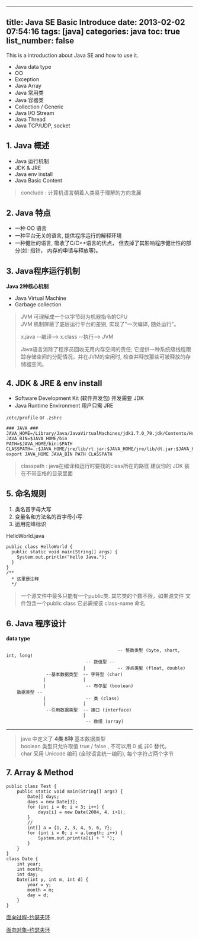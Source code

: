 
---
title: Java SE Basic Introduce
date: 2013-02-02 07:54:16
tags: [java]
categories: java
toc: true
list_number: false
---

This is a introduction about Java SE and how to use it.

<!--more-->

 - Java data type
 - OO
 - Exception
 - Java Array  
 - Java 常用类 
 - Java 容器类
 - Collection / Generic
 - Java I/O Stream
 - Java Thread
 - Java TCP/UDP, socket

## 1. Java 概述

 - Java 运行机制
 - JDK & JRE
 - Java env install
 - Java Basic Content

> conclude : 计算机语言朝着人类易于理解的方向发展  
       
  
## 2. Java 特点  
 
 - 一种 OO 语言  
 - 一种平台无关的语言, 提供程序运行的解释环境  
 - 一种健壮的语言, 吸收了C/C++语言的优点， 但去掉了其影响程序健壮性的部分(如: 指针， 内存的申请与释放等)。  
  
## 3. Java程序运行机制 

**Java 2种核心机制**

 - Java Virtual Machine
 - Garbage collection
 
> JVM 可理解成一个以字节码为机器指令的CPU  
> JVM 机制屏蔽了底层运行平台的差别, 实现了"一次编译, 随处运行"。
>                                            
> x.java --编译--> x.class --执行--> JVM
>
> Java语言消除了程序员回收无用内存空间的责任; 
> 它提供一种系统级线程跟踪存储空间的分配情况，并在JVM的空闲时, 检查并释放那些可被释放的存储器空间。  
 
## 4. JDK & JRE & env install

 - Software Development Kit (软件开发包)  开发需要 JDK  
 - Java Runtime Environment  用户只需 JRE  

``/etc/profile`` or  ``.zshrc``

```      
### JAVA ###
JAVA_HOME=/Library/Java/JavaVirtualMachines/jdk1.7.0_79.jdk/Contents/Home
JAVA_BIN=$JAVA_HOME/bin
PATH=$JAVA_HOME/bin:$PATH
CLASSPATH=.:$JAVA_HOME/jre/lib/rt.jar:$JAVA_HOME/jre/lib/dt.jar:$JAVA_HOME/jre/lib/tools.jar
export JAVA_HOME JAVA_BIN PATH CLASSPATH
```

> classpath : java在编译和运行时要找的class所在的路径
> 建议你的 JDK 装在不带空格的目录里面


## 5. 命名规则

 1. 类名首字母大写  
 2. 变量名和方法名的首字母小写  
 3. 运用驼峰标识   

HelloWorld.java

```
public class HelloWorld {
  public static void main(String[] args) {
    System.out.println("Hello Java.");
  }
}
/**
  * 这里是注释
  */
```

> 一个源文件中最多只能有一个public类. 其它类的个数不限，如果源文件 文件包含一个public class 它必需按该 class-name 命名  

## 6. Java 程序设计

**data type**


```
                                          -- 整数类型 (byte, short, int, long)  
                              -- 数值型 --     
                             |            -- 浮点类型 (float, double)  
               --基本数据类型  -- 字符型 (char)  
              |              |  
              |               -- 布尔型 (boolean)  
    数据类型 --                           
              |               -- 类 (class)  
              |              |  
               --引用数据类型  -- 接口 (interface)  
                             |  
                              -- 数组 (array)
```
***

> java 中定义了 **4类 8种** 基本数据类型  
> boolean 类型只允许取值 true / false , 不可以用 0 或 非0 替代。  
> char 采用 Unicode 编码 (全球语言统一编码), 每个字符占两个字节  

## 7. Array & Method

```
public class Test {  
    public static void main(String[] args) {  
        Date[] days;  
        days = new Date[3];  
        for (int i = 0; i < 3; i++) {  
            days[i] = new Date(2004, 4, i+1);  
        }
        // 
        int[] a = {1, 2, 3, 4, 5, 6, 7};  
        for (int i = 0; i < a.length; i++) {  
            System.out.print(a[i] + " ");  
        }  
    }  
}  
class Date {  
    int year;  
    int month;  
    int day;  
    Date(int y, int m, int d) {  
        year = y;  
        month = m;  
        day = d;  
    }  
}
```

[面向过程-约瑟夫环](http://blog.csdn.net/robbyo/article/details/16942921)

[面向对象-约瑟夫环](http://blog.csdn.net/robbyo/article/details/16967715)
